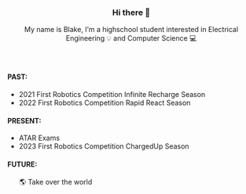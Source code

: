 <header>
<h3 align="center"> Hi there 👋 </h3>

<p align="center"> 
  My name is Blake, I’m a highschool student interested in Electrical Engineering 💡 and Computer Science 💻
</p>
</header>

<!-- past section -->
<h4>
  PAST:
</h4>

<ul>
  <li>2021 First Robotics Competition Infinite Recharge Season</li>
  <li>2022 First Robotics Competition Rapid React Season</li>
</ul>

<!-- present section -->
<h4>
  PRESENT:
</h4>
<ul>
  <li>ATAR Exams</li>
  <li>2023 First Robotics Competition ChargedUp Season</li>
</ul>

<!-- future section -->
<h4>
  FUTURE:
</h4>
<ul>
  🌎 Take over the world
</ul>

